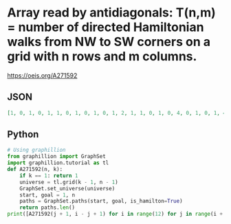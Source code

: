 # Array read by antidiagonals: T\(n,m\) \= number of directed Hamiltonian walks from NW to SW corners on a grid with n rows and m columns\.
https://oeis.org/A271592
## JSON
```JSON
[1, 0, 1, 0, 1, 1, 0, 1, 0, 1, 0, 1, 2, 1, 1, 0, 1, 0, 4, 0, 1, 0, 1, 4, 8, 8, 1, 1, 0, 1, 0, 23, 0, 16, 0, 1, 0, 1, 8, 55, 86, 47, 32, 1, 1, 0, 1, 0, 144, 0, 397, 0, 64, 0, 1, 0, 1, 16, 360, 948, 1770, 1584, 264, 128, 1, 1, 0, 1, 0, 921, 0, 11658, 0, 6820, 0, 256, 0, 1]
```
## Python
```Python
# Using graphillion
from graphillion import GraphSet
import graphillion.tutorial as tl
def A271592(n, k):
    if k == 1: return 1
    universe = tl.grid(k - 1, n - 1)
    GraphSet.set_universe(universe)
    start, goal = 1, n
    paths = GraphSet.paths(start, goal, is_hamilton=True)
    return paths.len()
print([A271592(j + 1, i - j + 1) for i in range(12) for j in range(i + 1)])  # _Seiichi Manyama_, Mar 28 2020
```

